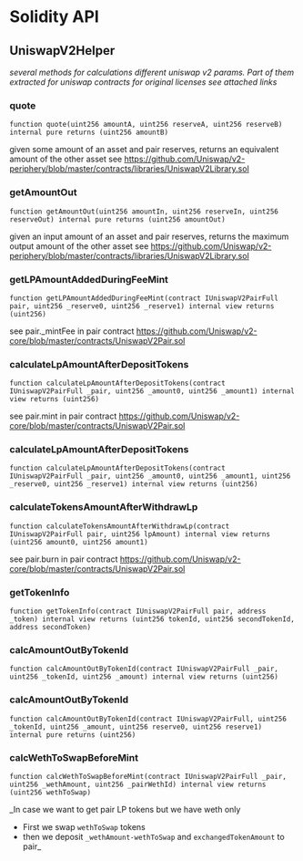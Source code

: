 # Solidity API

## UniswapV2Helper

_several methods for calculations different uniswap v2 params. Part of them extracted for uniswap contracts
for original licenses see attached links_

### quote

```solidity
function quote(uint256 amountA, uint256 reserveA, uint256 reserveB) internal pure returns (uint256 amountB)
```

given some amount of an asset and pair reserves, returns an equivalent amount of the other asset
see https://github.com/Uniswap/v2-periphery/blob/master/contracts/libraries/UniswapV2Library.sol

### getAmountOut

```solidity
function getAmountOut(uint256 amountIn, uint256 reserveIn, uint256 reserveOut) internal pure returns (uint256 amountOut)
```

given an input amount of an asset and pair reserves, returns the maximum output amount of the other asset
see https://github.com/Uniswap/v2-periphery/blob/master/contracts/libraries/UniswapV2Library.sol

### getLPAmountAddedDuringFeeMint

```solidity
function getLPAmountAddedDuringFeeMint(contract IUniswapV2PairFull pair, uint256 _reserve0, uint256 _reserve1) internal view returns (uint256)
```

see pair._mintFee in pair contract https://github.com/Uniswap/v2-core/blob/master/contracts/UniswapV2Pair.sol

### calculateLpAmountAfterDepositTokens

```solidity
function calculateLpAmountAfterDepositTokens(contract IUniswapV2PairFull _pair, uint256 _amount0, uint256 _amount1) internal view returns (uint256)
```

see pair.mint in pair contract https://github.com/Uniswap/v2-core/blob/master/contracts/UniswapV2Pair.sol

### calculateLpAmountAfterDepositTokens

```solidity
function calculateLpAmountAfterDepositTokens(contract IUniswapV2PairFull _pair, uint256 _amount0, uint256 _amount1, uint256 _reserve0, uint256 _reserve1) internal view returns (uint256)
```

### calculateTokensAmountAfterWithdrawLp

```solidity
function calculateTokensAmountAfterWithdrawLp(contract IUniswapV2PairFull pair, uint256 lpAmount) internal view returns (uint256 amount0, uint256 amount1)
```

see pair.burn in pair contract https://github.com/Uniswap/v2-core/blob/master/contracts/UniswapV2Pair.sol

### getTokenInfo

```solidity
function getTokenInfo(contract IUniswapV2PairFull pair, address _token) internal view returns (uint256 tokenId, uint256 secondTokenId, address secondToken)
```

### calcAmountOutByTokenId

```solidity
function calcAmountOutByTokenId(contract IUniswapV2PairFull _pair, uint256 _tokenId, uint256 _amount) internal view returns (uint256)
```

### calcAmountOutByTokenId

```solidity
function calcAmountOutByTokenId(contract IUniswapV2PairFull, uint256 _tokenId, uint256 _amount, uint256 reserve0, uint256 reserve1) internal pure returns (uint256)
```

### calcWethToSwapBeforeMint

```solidity
function calcWethToSwapBeforeMint(contract IUniswapV2PairFull _pair, uint256 _wethAmount, uint256 _pairWethId) internal view returns (uint256 wethToSwap)
```

_In case we want to get pair LP tokens but we have weth only
- First we swap `wethToSwap` tokens
- then we deposit `_wethAmount-wethToSwap` and `exchangedTokenAmount` to pair_

